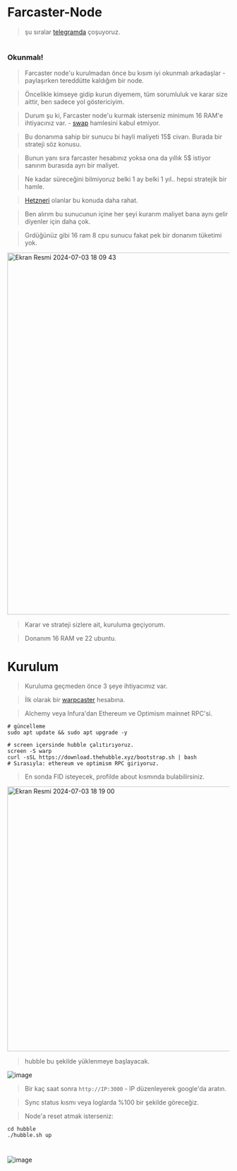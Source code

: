 # Farcaster-Node

> şu sıralar [telegramda](https://t.me/RuesAnnouncement) çoşuyoruz.

#


### Okunmalı!

> Farcaster node'u kurulmadan önce bu kısım iyi okunmalı arkadaşlar - paylaşırken tereddütte kaldığım bir node.

> Öncelikle kimseye gidip kurun diyemem, tüm sorumluluk ve karar size aittir, ben sadece yol göstericiyim.

> Durum şu ki, Farcaster node'u kurmak isterseniz minimum 16 RAM'e ihtiyacınız var. - [swap](https://github.com/ruesandora/swap-space) hamlesini kabul etmiyor.

> Bu donanıma sahip bir sunucu bi hayli maliyeti 15$ civarı. Burada bir strateji söz konusu.

> Bunun yanı sıra farcaster hesabınız yoksa ona da yıllık 5$ istiyor sanırım burasıda ayrı bir maliyet.

> Ne kadar süreceğini bilmiyoruz belki 1 ay belki 1 yıl.. hepsi stratejik bir hamle.

> [Hetzneri](https://github.com/ruesandora/Hetzner) olanlar bu konuda daha rahat.

> Ben alırım bu sunucunun içine her şeyi kurarım maliyet bana aynı gelir diyenler için daha çok.

> Grdüğünüz gibi 16 ram 8 cpu sunucu fakat pek bir donanım tüketimi yok.

<img width="819" alt="Ekran Resmi 2024-07-03 18 09 43" src="https://github.com/ruesandora/Farcaster/assets/101149671/f1f6c06d-01dc-4b6a-b538-0dc57e4e5d71">

> Karar ve strateji sizlere ait, kuruluma geçiyorum.

> Donanım 16 RAM ve 22 ubuntu.

#

# Kurulum

> Kuruluma geçmeden önce 3 şeye ihtiyacımız var.

> İlk olarak bir [warpcaster](https://warpcast.com/~/invite-page/413836?id=e1d9126d) hesabına.

> Alchemy veya Infura'dan Ethereum ve Optimism mainnet RPC'si.

```console
# güncelleme
sudo apt update && sudo apt upgrade -y

# screen içersinde hubble çalıtırıyoruz.
screen -S warp
curl -sSL https://download.thehubble.xyz/bootstrap.sh | bash
# Sırasıyla: ethereum ve optimism RPC giriyoruz.
```

> En sonda FID isteyecek, profilde about kısmında bulabilirsiniz.

<img width="599" alt="Ekran Resmi 2024-07-03 18 19 00" src="https://github.com/ruesandora/Farcaster/assets/101149671/67c66039-fe79-479c-8097-03823429ba0a">

> hubble bu şekilde yüklenmeye başlayacak.

![image](https://github.com/ruesandora/Farcaster/assets/101149671/06915126-c647-4e58-bd28-5c0db78c29cc)

> Bir kaç saat sonra `http://IP:3000`  - IP düzenleyerek google'da aratın.

> Sync status kısmı veya loglarda %100 bir şekilde göreceğiz.

> Node'a reset atmak isterseniz:

```console
cd hubble
./hubble.sh up
```

#

![image](https://github.com/ruesandora/Farcaster/assets/101149671/7fb5f4c5-d023-4f66-af55-4caeacf76d6c)
